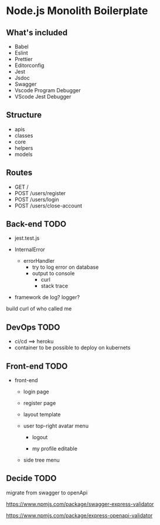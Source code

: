 # Node.js Monolith Boilerplate

## What's included

* Babel
* Eslint
* Prettier
* Editorconfig
* Jest
* Jsdoc
* Swagger
* Vscode Program Debugger
* VScode Jest Debugger

## Structure

* apis
* classes
* core
* helpers
* models

## Routes

* GET /
* POST /users/register
* POST /users/login
* POST /users/close-account


## Back-end TODO

* jest.test.js

* InternalError
  - errorHandler
    * try to log error on database
    * output to console
      - curl
      - stack trace

* framework de log? logger?

build curl of who called me

## DevOps TODO

* ci/cd  ==> heroku
* container to be possible to deploy on kubernets


## Front-end TODO

* front-end
  - login page

  - register page

  - layout template

  - user top-right avatar menu

    * logout

    * my profile editable

  - side tree menu


## Decide TODO

migrate from swagger to openApi

https://www.npmjs.com/package/swagger-express-validator

https://www.npmjs.com/package/express-openapi-validator
